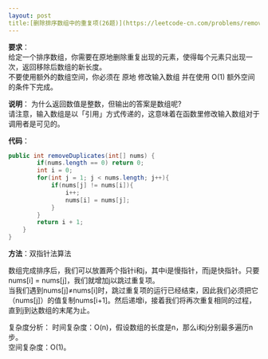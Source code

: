```yaml
---
layout: post
title:[删除排序数组中的重复项(26题)](https://leetcode-cn.com/problems/remove-duplicates-from-sorted-array/ "删除排序数组中的重复项(26题)")
---
```

**要求**：  
给定一个排序数组，你需要在原地删除重复出现的元素，使得每个元素只出现一次，返回移除后数组的新长度。  
不要使用额外的数组空间，你必须在 原地 修改输入数组 并在使用 O(1) 额外空间的条件下完成。

**说明**：
为什么返回数值是整数，但输出的答案是数组呢?  
请注意，输入数组是以「引用」方式传递的，这意味着在函数里修改输入数组对于调用者是可见的。  
  
**代码**：
```java
public int removeDuplicates(int[] nums) {
        if(nums.length == 0) return 0;
        int i = 0;
        for(int j = 1; j < nums.length; j++){
            if(nums[j] != nums[i]){
                i++;
                nums[i] = nums[j];
            }
        }
        return i + 1;
    }
}
```
**方法**：双指针法算法  

数组完成排序后，我们可以放置两个指针i和j，其中i是慢指针，而j是快指针。只要 nums[i] = nums[j]，我们就增加j以跳过重复项。  
当我们遇到nums[j]≠nums[i]时，跳过重复项的运行已经结束，因此我们必须把它（nums[j]）的值复制nums[i+1]。然后递增i，接着我们将再次重复相同的过程，直到j到达数组的末尾为止。
  
复杂度分析：
时间复杂度：O(n)，假设数组的长度是n，那么i和j分别最多遍历n步。  
空间复杂度：O(1)。  
